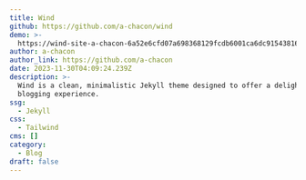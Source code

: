 ```yaml
---
title: Wind
github: https://github.com/a-chacon/wind
demo: >-
  https://wind-site-a-chacon-6a52e6cfd07a698368129fcdb6001ca6dc9154381681.gitlab.io/
author: a-chacon
author_link: https://github.com/a-chacon
date: 2023-11-30T04:09:24.239Z
description: >-
  Wind is a clean, minimalistic Jekyll theme designed to offer a delightful
  blogging experience.
ssg:
  - Jekyll
css:
  - Tailwind
cms: []
category:
  - Blog
draft: false
---
```

